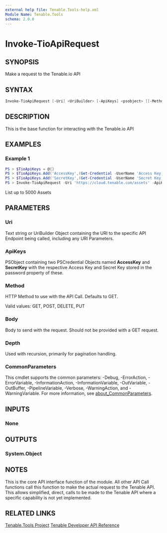 ```yaml
---
external help file: Tenable.Tools-help.xml
Module Name: Tenable.Tools
schema: 2.0.0
---
```


# Invoke-TioApiRequest

## SYNOPSIS

Make a request to the Tenable.io API

## SYNTAX

```powershell
Invoke-TioApiRequest [-Uri] <UriBuilder> [-ApiKeys] <psobject> [[-Method] <string>] [[-Body] <psobject>] [[-Depth] <int>] [<CommonParameters>]
```

## DESCRIPTION

This is the base function for interacting with the Tenable.io API

## EXAMPLES

### Example 1

```powershell
PS > $TioApiKeys = @{}
PS > $TioApiKeys.Add('AccessKey',(Get-Credential -UserName 'Access Key'))
PS > $TioApiKeys.Add('SecretKey',(Get-Credential -UserName 'Secret Key'))
PS > Invoke-TioApiRequest -Uri 'https://cloud.tenable.com/assets' -ApiKeys $TioApiKeys
```

List up to 5000 Assets

## PARAMETERS

### Uri

Text string or UriBuilder Object containing the URI to the specific API Endpoint being called, including any URI Parameters.

### ApiKeys

PSObject containing two PSCredential Objects named **AccessKey** and **SecretKey** with the respective Access Key and Secret Key stored in the password property of these.

### Method

HTTP Method to use with the API Call.  Defaults to GET.

Valid values: GET, POST, DELETE, PUT

### Body

Body to send with the request.  Should not be provided with a GET request.

### Depth

Used with recursion, primarily for pagination handling.

### CommonParameters

This cmdlet supports the common parameters: -Debug, -ErrorAction, -ErrorVariable, -InformationAction, -InformationVariable, -OutVariable, -OutBuffer, -PipelineVariable, -Verbose, -WarningAction, and -WarningVariable. For more information, see [about_CommonParameters](http://go.microsoft.com/fwlink/?LinkID=113216).

## INPUTS

### None

## OUTPUTS

### System.Object

## NOTES

This is the core API interface function of the module. All other API Call functions call this function to make the actual request to the Tenable API.  This allows simplified, direct, calls to be made to the Tenable API where a specific capability is not yet implemented.

## RELATED LINKS

[Tenable.Tools Project](https://github.com/IPSecMSSP/tenable-tools)
[Tenable Developer API Reference](https://developer.tenable.com/reference)
